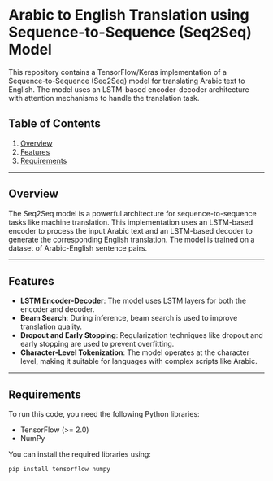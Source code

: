 # Arabic to English Translation using Sequence-to-Sequence (Seq2Seq) Model

This repository contains a TensorFlow/Keras implementation of a Sequence-to-Sequence (Seq2Seq) model for translating Arabic text to English. The model uses an LSTM-based encoder-decoder architecture with attention mechanisms to handle the translation task.

## Table of Contents
1. [Overview](#overview)
2. [Features](#features)
3. [Requirements](#requirements)
---

## Overview

The Seq2Seq model is a powerful architecture for sequence-to-sequence tasks like machine translation. This implementation uses an LSTM-based encoder to process the input Arabic text and an LSTM-based decoder to generate the corresponding English translation. The model is trained on a dataset of Arabic-English sentence pairs.

---

## Features

- **LSTM Encoder-Decoder**: The model uses LSTM layers for both the encoder and decoder.
- **Beam Search**: During inference, beam search is used to improve translation quality.
- **Dropout and Early Stopping**: Regularization techniques like dropout and early stopping are used to prevent overfitting.
- **Character-Level Tokenization**: The model operates at the character level, making it suitable for languages with complex scripts like Arabic.

---

## Requirements

To run this code, you need the following Python libraries:

- TensorFlow (>= 2.0)
- NumPy

You can install the required libraries using:

```bash
pip install tensorflow numpy
